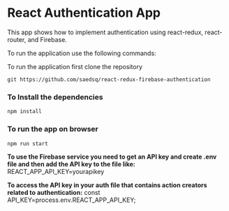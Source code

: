 # React Authentication App

This app shows how to implement authentication using react-redux, react-router, and Firebase. 


To run the application use the following commands:

To run the application first clone the repository

```
git https://github.com/saedsq/react-redux-firebase-authentication
```

### To Install the dependencies

```
npm install
```

### To run the app on browser

```
npm run start
```

**To use the Firebase service you need to get an API key and create .env file and then add the API key to the file like:**
REACT_APP_API_KEY=yourapikey

**To access the API key in your auth file that contains action creators related to authentication:**
const API_KEY=process.env.REACT_APP_API_KEY;


